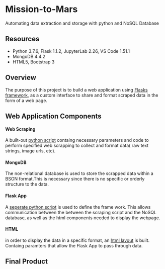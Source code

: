 # Mission-to-Mars
Automating data extraction and storage with python and NoSQL Database 

## Resources
- Python 3.7.6, Flask 1.1.2, JupyterLab 2.26, VS Code 1.51.1
- MongoDB 4.4.2
- HTML5, Bootstrap 3

## Overview 
The purpose of this project is to build a web application using [Flasks framework](https://flask.palletsprojects.com/), as a custom interface to share and format scraped data in the form of a web page. 


## Web Application Components 

#### Web Scraping 
A built-out [python script](https://github.com/DonnieData/Mission-to-Mars/blob/main/scraping.py) containg necessary parameters and code to perform specified web scrapping to collect and format data( raw text strings, image urls, etc).


#### MongoDB
The non-relational database is used to store the scrapped data within a BSON format.This is necessary since there is no specific or orderly structure to the data.  

#### Flask App 
A [seperate python script](https://github.com/DonnieData/Mission-to-Mars/blob/main/app.py) is used to define the frame work. This allows communication between the between the scraping script and the NoSQL database, as well as the html components needed to display the webpage. 


#### HTML
in order to display the data in a specific format, an [html layout](https://github.com/DonnieData/Mission-to-Mars/blob/main/templates/index.html) is built. Containg paramters that allow the Flask App to pass through data. 



## Final Product 

